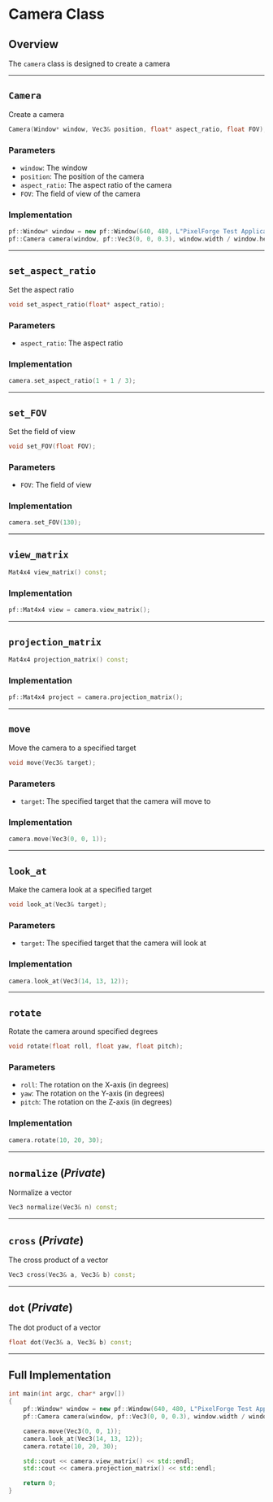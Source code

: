 # Camera Class
## Overview
The ```camera``` class is designed to create a camera

--------------------------------------------------------------------

## ```Camera```
Create a camera
```cpp
Camera(Window* window, Vec3& position, float* aspect_ratio, float FOV);
```

### Parameters
 * ```window```: The window
 * ```position```: The position of the camera
 * ```aspect_ratio```: The aspect ratio of the camera
 * ```FOV```: The field of view of the camera

### Implementation
```cpp
pf::Window* window = new pf::Window(640, 480, L"PixelForge Test Application", bkgnd);
pf::Camera camera(window, pf::Vec3(0, 0, 0.3), window.width / window.height, 130);
```
--------------------------------------------------------------------

## ```set_aspect_ratio```
Set the aspect ratio
```cpp
void set_aspect_ratio(float* aspect_ratio);
```

### Parameters
 * ```aspect_ratio```: The aspect ratio

### Implementation
```cpp
camera.set_aspect_ratio(1 + 1 / 3);
```
--------------------------------------------------------------------

## ```set_FOV```
Set the field of view
```cpp
void set_FOV(float FOV);
```

### Parameters
 * ```FOV```: The field of view

### Implementation
```cpp
camera.set_FOV(130);
```
--------------------------------------------------------------------

## ```view_matrix```
```cpp
Mat4x4 view_matrix() const;
```

### Implementation
```cpp
pf::Mat4x4 view = camera.view_matrix();
```
--------------------------------------------------------------------

## ```projection_matrix```
```cpp
Mat4x4 projection_matrix() const;
```

### Implementation
```cpp
pf::Mat4x4 project = camera.projection_matrix();
```
--------------------------------------------------------------------

## ```move```
Move the camera to a specified target
```cpp
void move(Vec3& target);
```

### Parameters
 * ```target```: The specified target that the camera will move to

### Implementation
```cpp
camera.move(Vec3(0, 0, 1));
```
--------------------------------------------------------------------

## ```look_at```
Make the camera look at a specified target
```cpp
void look_at(Vec3& target);
```

### Parameters
 * ```target```: The specified target that the camera will look at

### Implementation
```cpp
camera.look_at(Vec3(14, 13, 12));
```
--------------------------------------------------------------------

## ```rotate```
Rotate the camera around specified degrees
```cpp
void rotate(float roll, float yaw, float pitch);
```

### Parameters
 * ```roll```: The rotation on the X-axis (in degrees)
 * ```yaw```: The rotation on the Y-axis (in degrees)
 * ```pitch```: The rotation on the Z-axis (in degrees)

### Implementation
```cpp
camera.rotate(10, 20, 30);
```
--------------------------------------------------------------------

## ```normalize``` (*Private*)
Normalize a vector
```cpp
Vec3 normalize(Vec3& n) const;
```

--------------------------------------------------------------------

## ```cross``` (*Private*)
The cross product of a vector
```cpp
Vec3 cross(Vec3& a, Vec3& b) const;
```

--------------------------------------------------------------------

## ```dot``` (*Private*)
The dot product of a vector
```cpp
float dot(Vec3& a, Vec3& b) const;
```

--------------------------------------------------------------------

## Full Implementation
```cpp
int main(int argc, char* argv[])
{
    pf::Window* window = new pf::Window(640, 480, L"PixelForge Test Application", bkgnd);
    pf::Camera camera(window, pf::Vec3(0, 0, 0.3), window.width / window.height, 130);

    camera.move(Vec3(0, 0, 1));
    camera.look_at(Vec3(14, 13, 12));
    camera.rotate(10, 20, 30);

    std::cout << camera.view_matrix() << std::endl;
    std::cout << camera.projection_matrix() << std::endl;

    return 0;
}
```